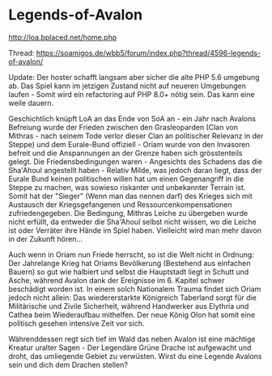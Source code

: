 # Legends-of-Avalon

http://loa.bplaced.net/home.php

Thread: https://soamigos.de/wbb5/forum/index.php?thread/4596-legends-of-avalon/

Update: Der hoster schafft langsam aber sicher die alte PHP 5.6 umgebung ab. Das Spiel kann im jetzigen Zustand nicht auf neueren Umgebungen laufen - Somit wird ein refactoring auf PHP 8.0+ nötig sein. Das kann eine weile dauern.

Geschichtlich knüpft LoA an das Ende von SoA an - ein Jahr nach Avalons Befreiung wurde der Frieden zwischen den Grasleoparden (Clan von Mithras - nach seinem Tode verlor dieser Clan an politischer Relevanz in der Steppe) und dem Eurale-Bund offiziell - Oriam wurde von den Invasoren befreit und die Anspannungen an der Grenze haben sich grösstenteils gelegt. Die Friedensbedingungen waren - Angesichts des Schadens das die Sha'Ahoul angestellt haben - Relativ Milde, was jedoch daran liegt, dass der Eurale Bund keinen politischen willen hat um einen Gegenangriff in die Steppe zu machen, was sowieso riskanter und unbekannter Terrain ist. Somit hat der "Sieger" (Wenn man das nennen darf) des Krieges sich mit Austausch der Kriegsgefangenen und Ressourcenkompensationen zufriedengegeben. Die Bedingung, Mithras Leiche zu übergeben wurde nicht erfüllt, da entweder die Sha'Ahoul selbst nicht wissen, wo die Leiche ist oder Verräter ihre Hände im Spiel haben. Vielleicht wird man mehr davon in der Zukunft hören...


Auch wenn in Oriam nun Friede herrscht, so ist die Welt nicht in Ordnung: Der Jahrelange Krieg hat Oriams Bevölkerung (Bestehend aus einfachen Bauern) so gut wie halbiert und selbst die Hauptstadt liegt in Schutt und Asche, während Avalon dank der Ereignisse im 6. Kapitel schwer beschädigt worden ist. In einem solch Nationalem Trauma findet sich Oriam jedoch nicht allein: Das wiedererstarkte Königreich Taberland sorgt für die Militärische und Zivile Sicherheit, während Handwerker aus Elythria und Cathea beim Wiederaufbau mithelfen. Der neue König Olon hat somit eine politisch gesehen intensive Zeit vor sich.


Währenddessen regt sich tief im Wald das neben Avalon ist eine mächtige Kreatur uralter Sagen - Der Legendäre Grüne Drache ist aufgewacht und droht, das umliegende Gebiet zu verwüsten. Wirst du eine Legende Avalons sein und dich dem Drachen stellen?
